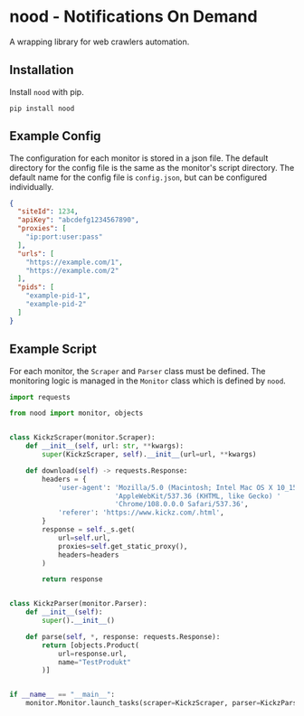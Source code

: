 # nood - Notifications On Demand

A wrapping library for web crawlers automation.

## Installation

Install `nood` with pip.

```
pip install nood
```

## Example Config

The configuration for each monitor is stored in a json file. The default
directory for the config file is the same as the monitor's script directory.
The default name for the config file is `config.json`, but can be configured
individually.

```json
{
  "siteId": 1234,
  "apiKey": "abcdefg1234567890",
  "proxies": [
    "ip:port:user:pass"
  ],
  "urls": [
    "https://example.com/1",
    "https://example.com/2"
  ],
  "pids": [
    "example-pid-1",
    "example-pid-2"
  ]
}
```

## Example Script

For each monitor, the `Scraper` and `Parser` class must be defined. The
monitoring logic is managed in the `Monitor` class which is defined by `nood`.

```python
import requests

from nood import monitor, objects


class KickzScraper(monitor.Scraper):
    def __init__(self, url: str, **kwargs):
        super(KickzScraper, self).__init__(url=url, **kwargs)

    def download(self) -> requests.Response:
        headers = {
            'user-agent': 'Mozilla/5.0 (Macintosh; Intel Mac OS X 10_15_7) '
                          'AppleWebKit/537.36 (KHTML, like Gecko) '
                          'Chrome/108.0.0.0 Safari/537.36',
            'referer': 'https://www.kickz.com/.html',
        }
        response = self._s.get(
            url=self.url,
            proxies=self.get_static_proxy(),
            headers=headers
        )

        return response


class KickzParser(monitor.Parser):
    def __init__(self):
        super().__init__()

    def parse(self, *, response: requests.Response):
        return [objects.Product(
            url=response.url,
            name="TestProdukt"
        )]


if __name__ == "__main__":
    monitor.Monitor.launch_tasks(scraper=KickzScraper, parser=KickzParser)
```

